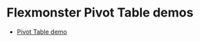 # Flexmonster Pivot Table demos

- [Pivot Table demo](https://jsfiddle.net/gh/get/library/pure/flexmonster/demos/tree/master/01-pivot-table)
